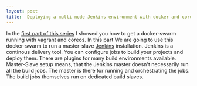 ```yaml
---
layout: post
title:  Deploying a multi node Jenkins environment with docker and coreos - Part 2
---
```


In the [first part of this series](/Master-Slave-Jenkins-With-Docker-Part1) I showed you how to get a docker-swarm 
running with vagrant and coreos. In this part We are going to use this docker-swarm to run a master-slave 
[Jenkins](https://jenkins.io/) installation. Jenkins is a continous delivery tool. You can configure jobs to build your 
projects and deploy them. There are plugins for many build environments available. Master-Slave setup means, that the 
Jenkins master doesn't necessarily run all the build jobs. The master is there for running and orchestrating the jobs. 
The build jobs themselves run on dedicated build slaves.
